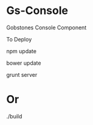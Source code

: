 # Gs-Console
Gobstones Console Component 

To Deploy

npm update

bower update

grunt server

# Or 

./build